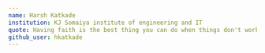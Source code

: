 ```yaml
---
name: Harsh Katkade
institution: KJ Somaiya institute of engineering and IT 
quote: Having faith is the best thing you can do when things don't workout
github_user: hkatkade
---
```

